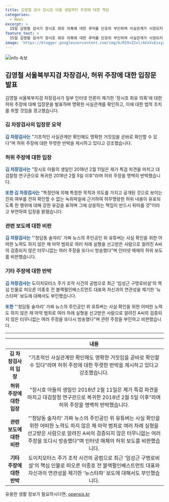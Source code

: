 ```yaml
---
title: 김영철 검사 장시호 아들 생일파티 주장에 대한 책임
categories:
  - News
excerpt: >
  15일 김영철 검사가 장시호 회유 의혹에 대한 루머를 단호히 부인하며 사실관계가 시정되지 않으면 법적 조치를 통해 책임을 물을 것이라고 경고했다. 특검 파견 마치고 복귀한 이후에는 장시호 아들 생일과 관련이 없다고 주장하며, 루머 제기에 대해 황당하고 허위하다고 비판했다. 이와 관련된 유튜브 채널 뉴탐사의 주장 또한 부인했으며, 불법 촬영으로 유포된 녹취파일에 대해서도 책임을 물을 것을 경고했다.
feature_text: >
  15일 김영철 검사가 장시호 회유 의혹에 대한 루머를 단호히 부인하며 사실관계가 시정되지 않으면 법적 조치를 통해 책임을 물을 것이라고 경고했다. 특검 파견 마치고 복귀한 이후에는 장시호 아들 생일과 관련이 없다고 주장하며, 루머 제기에 대해 황당하고 허위하다고 비판했다. 이와 관련된 유튜브 채널 뉴탐사의 주장 또한 부인했으며, 불법 촬영으로 유포된 녹취파일에 대해서도 책임을 물을 것을 경고했다.
image: 'https://blogger.googleusercontent.com/img/b/R29vZ2xl/AVvXsEixyZcFfHzMRdzZMjFBmAUKJYCLCGyLL1o632UiGVXcaFdKo_bkvkuCioo0uUKlGfBVcT3P84aROyZIXSBEx3Aw5nCQ3pTgDom1WDC4m8eifvWiAmWEEVb4x6G_l8C0QH225ldMjyaFvpxGEBGNO37VmDTDMHGhJPq73UglMfDca1-0aw/s1600/blogspot.png'
---
```


<p><img src="https://blogger.googleusercontent.com/img/b/R29vZ2xl/AVvXsEixyZcFfHzMRdzZMjFBmAUKJYCLCGyLL1o632UiGVXcaFdKo_bkvkuCioo0uUKlGfBVcT3P84aROyZIXSBEx3Aw5nCQ3pTgDom1WDC4m8eifvWiAmWEEVb4x6G_l8C0QH225ldMjyaFvpxGEBGNO37VmDTDMHGhJPq73UglMfDca1-0aw/s1600/blogspot.png" alt="info 속보" /></p>

<h2 data-ke-size="size26">김영철 서울북부지검 차장검사, 허위 주장에 대한 입장문 발표</h2>

<p data-ke-size="size16">김영철 서울북부지검 차장검사가 일부 인터넷 언론이 제기한 '장시호 회유 의혹'에 대한 허위 주장에 대해 입장문을 발표하며 명확한 사실관계를 확인하고, 이에 대한 법적 조치를 취할 것임을 경고했습니다.</p>

<h3 data-ke-size="size24">김 차장검사의 입장문 요약</h3>

<p data-ke-size="size16"><b><span style="color: #1a5490;">김 차장검사는</span></b> "기초적인 사실관계만 확인해도 명확한 거짓임을 곧바로 확인할 수 있다"며 허위 주장에 대한 뚜렷한 반박을 제시하고 있다고 강조했습니다.</p>

<h3 data-ke-size="size24">허위 주장에 대한 입장</h3>

<p data-ke-size="size16"><b><span style="color: #1a5490;">김 차장검사는</span></b> "장시호 아들의 생일인 2018년 2월 11일은 제가 특검 파견을 마치고 대검찰청 연구관으로 복귀한 2018년 2월 5일 이후"라며 허위 주장을 명백히 반박했습니다.</p>

<p data-ke-size="size16"><b><span style="color: #1a5490;">또한 김 차장검사는</span></b> "특정인에 의해 특정한 목적과 의도를 가지고 공개된 것으로 보이는 진위 여부를 전혀 확인할 수 없는 녹취파일에 근거하여 허무맹랑한 허위 내용이 유포되도록 한 행위에 대해 강한 유감을 표하며 그에 상응하는 책임이 반드시 뒤따를 것"이라고 부연하여 입장을 밝혔습니다.</p>

<h3 data-ke-size="size24">관련 보도에 대한 비판</h3>

<p data-ke-size="size16"><b><span style="color: #1a5490;">김 차장검사는</span></b> "'청담동 술자리' 가짜 뉴스의 주인공인 위 유튜버는 사실 확인을 위한 어떠한 노력도 하지 않은 채 마약 범죄로 여러 차례 실형을 선고받은 사람으로 알려진 A씨의 검증되지 않은 터무니없는 여러 주장을 또다시 방송했다"며 인터넷 매체의 허위 보도를 비판했습니다.</p>

<h3 data-ke-size="size24">기타 주장에 대한 반박</h3>

<p data-ke-size="size16"><b><span style="color: #1a5490;">김 차장검사는</span></b> 도이치모터스 주가 조작 사건의 공범으로 최근 '임성근 구명로비설'의 핵심 인물로 떠오른 이종호 전 블랙펄인베스트먼트 대표와 자신과의 연관성을 제기한 '뉴스타파' 보도에 대해서도 부인했습니다.</p>

<p data-ke-size="size16"><b><span style="color: #1a5490;">또한</span></b> "'청담동 술자리' 가짜 뉴스의 주인공인 위 유튜버는 사실 확인을 위한 어떠한 노력도 하지 않은 채 마약 범죄로 여러 차례 실형을 선고받은 사람으로 알려진 A씨의 검증되지 않은 터무니없는 여러 주장을 또다시 방송했다"며 관련 주장을 부인하고 비판했습니다.</p>

<hr>

<table>
  <thead>
    <tr>
      <th style="text-align: center;"></th>
      <th style="text-align: center;">내용</th>
    </tr>
  </thead>
  <tbody>
    <tr>
      <td style="text-align: center;"><b>김 차장검사의 입장</b></td>
      <td style="text-align: center;">"기초적인 사실관계만 확인해도 명확한 거짓임을 곧바로 확인할 수 있다"라며 허위 주장에 대한 뚜렷한 반박을 제시하고 있다고 강조했습니다.</td>
    </tr>
    <tr>
      <td style="text-align: center;"><b>허위 주장에 대한 입장</b></td>
      <td style="text-align: center;">"장시호 아들의 생일인 2018년 2월 11일은 제가 특검 파견을 마치고 대검찰청 연구관으로 복귀한 2018년 2월 5일 이후"라며 허위 주장을 명백히 반박했습니다.</td>
    </tr>
    <tr>
      <td style="text-align: center;"><b>관련 보도에 대한 비판</b></td>
      <td style="text-align: center">"'청담동 술자리' 가짜 뉴스의 주인공인 위 유튜버는 사실 확인을 위한 어떠한 노력도 하지 않은 채 마약 범죄로 여러 차례 실형을 선고받은 사람으로 알려진 A씨의 검증되지 않은 터무니없는 여러 주장을 또다시 방송했다"며 인터넷 매체의 허위 보도를 비판했습니다.</td>
    </tr>
    <tr>
      <td style="text-align: center;"><b>기타 주장에 대한 반박</b></td>
      <td style="text-align: center;">도이치모터스 주가 조작 사건의 공범으로 최근 '임성근 구명로비설'의 핵심 인물로 떠오른 이종호 전 블랙펄인베스트먼트 대표와 자신과의 연관성을 제기한 '뉴스타파' 보도에 대해서도 부인했습니다.</td>
    </tr>
  </tbody>
</table>
유용한 생활 정보가 필요하시다면, <a href="https://opensis.kr" rel="dofollow">opensis.kr</a>


